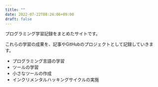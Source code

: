 ```yaml
---
title: ""
date: 2022-07-22T08:24:06+09:00
draft: false
---
```


プログラミング学習記録をまとめたサイトです。

これらの学習の成果を、記事やGitHubのプロジェクトとして記録していきます。

- プログラミング言語の学習
- ツールの学習
- 小さなツールの作成
- インクリメンタルハッキングサイクルの実施